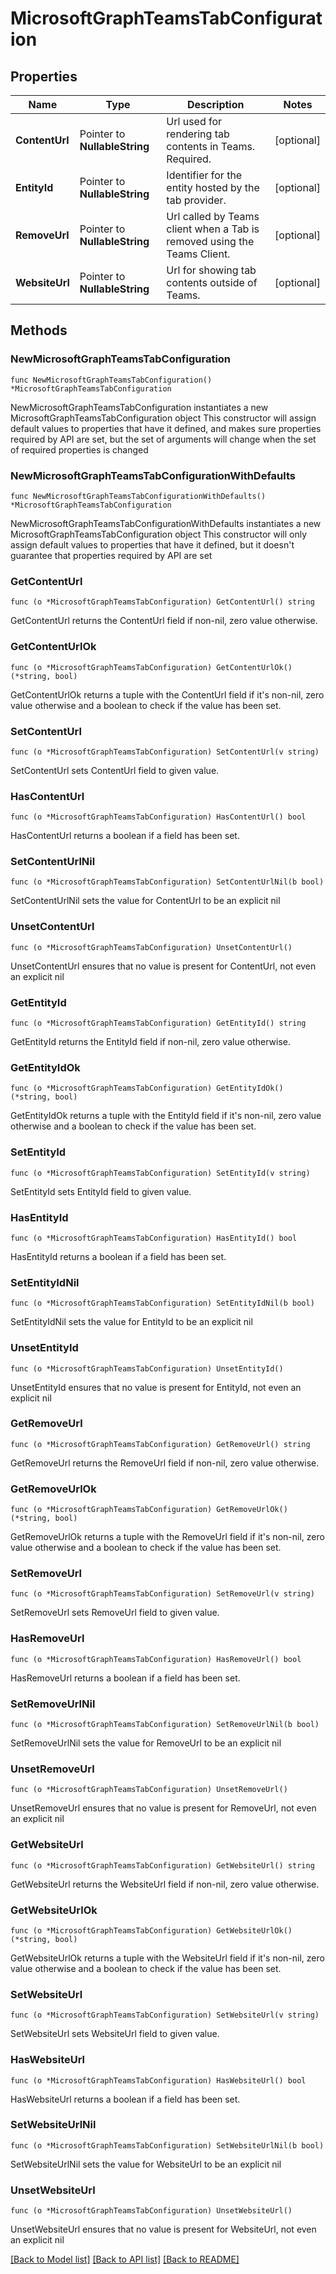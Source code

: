 # MicrosoftGraphTeamsTabConfiguration

## Properties

Name | Type | Description | Notes
------------ | ------------- | ------------- | -------------
**ContentUrl** | Pointer to **NullableString** | Url used for rendering tab contents in Teams. Required. | [optional] 
**EntityId** | Pointer to **NullableString** | Identifier for the entity hosted by the tab provider. | [optional] 
**RemoveUrl** | Pointer to **NullableString** | Url called by Teams client when a Tab is removed using the Teams Client. | [optional] 
**WebsiteUrl** | Pointer to **NullableString** | Url for showing tab contents outside of Teams. | [optional] 

## Methods

### NewMicrosoftGraphTeamsTabConfiguration

`func NewMicrosoftGraphTeamsTabConfiguration() *MicrosoftGraphTeamsTabConfiguration`

NewMicrosoftGraphTeamsTabConfiguration instantiates a new MicrosoftGraphTeamsTabConfiguration object
This constructor will assign default values to properties that have it defined,
and makes sure properties required by API are set, but the set of arguments
will change when the set of required properties is changed

### NewMicrosoftGraphTeamsTabConfigurationWithDefaults

`func NewMicrosoftGraphTeamsTabConfigurationWithDefaults() *MicrosoftGraphTeamsTabConfiguration`

NewMicrosoftGraphTeamsTabConfigurationWithDefaults instantiates a new MicrosoftGraphTeamsTabConfiguration object
This constructor will only assign default values to properties that have it defined,
but it doesn't guarantee that properties required by API are set

### GetContentUrl

`func (o *MicrosoftGraphTeamsTabConfiguration) GetContentUrl() string`

GetContentUrl returns the ContentUrl field if non-nil, zero value otherwise.

### GetContentUrlOk

`func (o *MicrosoftGraphTeamsTabConfiguration) GetContentUrlOk() (*string, bool)`

GetContentUrlOk returns a tuple with the ContentUrl field if it's non-nil, zero value otherwise
and a boolean to check if the value has been set.

### SetContentUrl

`func (o *MicrosoftGraphTeamsTabConfiguration) SetContentUrl(v string)`

SetContentUrl sets ContentUrl field to given value.

### HasContentUrl

`func (o *MicrosoftGraphTeamsTabConfiguration) HasContentUrl() bool`

HasContentUrl returns a boolean if a field has been set.

### SetContentUrlNil

`func (o *MicrosoftGraphTeamsTabConfiguration) SetContentUrlNil(b bool)`

 SetContentUrlNil sets the value for ContentUrl to be an explicit nil

### UnsetContentUrl
`func (o *MicrosoftGraphTeamsTabConfiguration) UnsetContentUrl()`

UnsetContentUrl ensures that no value is present for ContentUrl, not even an explicit nil
### GetEntityId

`func (o *MicrosoftGraphTeamsTabConfiguration) GetEntityId() string`

GetEntityId returns the EntityId field if non-nil, zero value otherwise.

### GetEntityIdOk

`func (o *MicrosoftGraphTeamsTabConfiguration) GetEntityIdOk() (*string, bool)`

GetEntityIdOk returns a tuple with the EntityId field if it's non-nil, zero value otherwise
and a boolean to check if the value has been set.

### SetEntityId

`func (o *MicrosoftGraphTeamsTabConfiguration) SetEntityId(v string)`

SetEntityId sets EntityId field to given value.

### HasEntityId

`func (o *MicrosoftGraphTeamsTabConfiguration) HasEntityId() bool`

HasEntityId returns a boolean if a field has been set.

### SetEntityIdNil

`func (o *MicrosoftGraphTeamsTabConfiguration) SetEntityIdNil(b bool)`

 SetEntityIdNil sets the value for EntityId to be an explicit nil

### UnsetEntityId
`func (o *MicrosoftGraphTeamsTabConfiguration) UnsetEntityId()`

UnsetEntityId ensures that no value is present for EntityId, not even an explicit nil
### GetRemoveUrl

`func (o *MicrosoftGraphTeamsTabConfiguration) GetRemoveUrl() string`

GetRemoveUrl returns the RemoveUrl field if non-nil, zero value otherwise.

### GetRemoveUrlOk

`func (o *MicrosoftGraphTeamsTabConfiguration) GetRemoveUrlOk() (*string, bool)`

GetRemoveUrlOk returns a tuple with the RemoveUrl field if it's non-nil, zero value otherwise
and a boolean to check if the value has been set.

### SetRemoveUrl

`func (o *MicrosoftGraphTeamsTabConfiguration) SetRemoveUrl(v string)`

SetRemoveUrl sets RemoveUrl field to given value.

### HasRemoveUrl

`func (o *MicrosoftGraphTeamsTabConfiguration) HasRemoveUrl() bool`

HasRemoveUrl returns a boolean if a field has been set.

### SetRemoveUrlNil

`func (o *MicrosoftGraphTeamsTabConfiguration) SetRemoveUrlNil(b bool)`

 SetRemoveUrlNil sets the value for RemoveUrl to be an explicit nil

### UnsetRemoveUrl
`func (o *MicrosoftGraphTeamsTabConfiguration) UnsetRemoveUrl()`

UnsetRemoveUrl ensures that no value is present for RemoveUrl, not even an explicit nil
### GetWebsiteUrl

`func (o *MicrosoftGraphTeamsTabConfiguration) GetWebsiteUrl() string`

GetWebsiteUrl returns the WebsiteUrl field if non-nil, zero value otherwise.

### GetWebsiteUrlOk

`func (o *MicrosoftGraphTeamsTabConfiguration) GetWebsiteUrlOk() (*string, bool)`

GetWebsiteUrlOk returns a tuple with the WebsiteUrl field if it's non-nil, zero value otherwise
and a boolean to check if the value has been set.

### SetWebsiteUrl

`func (o *MicrosoftGraphTeamsTabConfiguration) SetWebsiteUrl(v string)`

SetWebsiteUrl sets WebsiteUrl field to given value.

### HasWebsiteUrl

`func (o *MicrosoftGraphTeamsTabConfiguration) HasWebsiteUrl() bool`

HasWebsiteUrl returns a boolean if a field has been set.

### SetWebsiteUrlNil

`func (o *MicrosoftGraphTeamsTabConfiguration) SetWebsiteUrlNil(b bool)`

 SetWebsiteUrlNil sets the value for WebsiteUrl to be an explicit nil

### UnsetWebsiteUrl
`func (o *MicrosoftGraphTeamsTabConfiguration) UnsetWebsiteUrl()`

UnsetWebsiteUrl ensures that no value is present for WebsiteUrl, not even an explicit nil

[[Back to Model list]](../README.md#documentation-for-models) [[Back to API list]](../README.md#documentation-for-api-endpoints) [[Back to README]](../README.md)


